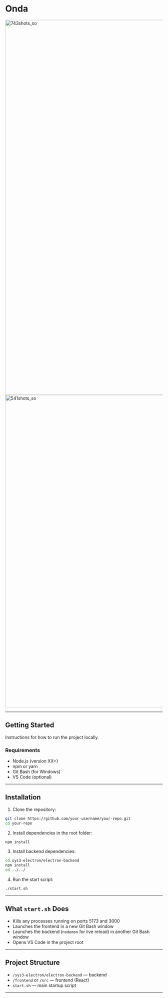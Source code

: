 # Onda

<img width="1920" height="1200" alt="743shots_so" src="https://github.com/user-attachments/assets/6ec0d886-1055-48e2-9c2a-94194ad98133" />
<img width="1920" height="1000" alt="541shots_so" src="https://github.com/user-attachments/assets/80c037a8-e67b-4b43-ac22-3bae4c7c58a7" />

---

## Getting Started

Instructions for how to run the project locally.

### Requirements

- Node.js (version XX+)
- npm or yarn
- Git Bash (for Windows)
- VS Code (optional)

---

## Installation

1. Clone the repository:

```bash
git clone https://github.com/your-username/your-repo.git
cd your-repo
```

2. Install dependencies in the root folder:

```bash
npm install
```

3. Install backend dependencies:

```bash
cd sys3-electron/electron-backend
npm install
cd ../../
```

4. Run the start script:

```bash
./start.sh
```

---

## What `start.sh` Does

- Kills any processes running on ports 5173 and 3000
- Launches the frontend in a new Git Bash window
- Launches the backend (`nodemon` for live reload) in another Git Bash window
- Opens VS Code in the project root

---

## Project Structure

- `/sys3-electron/electron-backend` — backend
- `/frontend` or `/src` — frontend (React)
- `start.sh` — main startup script

---
